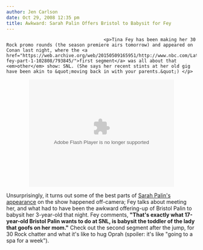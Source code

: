 ```yaml
---
author: Jen Carlson
date: Oct 29, 2008 12:35 pm
title: Awkward: Sarah Palin Offers Bristol to Babysit for Fey
---
```


	
										<p>Tina Fey has been making her 30 Rock promo rounds (the season premiere airs tomorrow) and appeared on Conan last night, where the <a href="https://web.archive.org/web/20150509165951/http://www.nbc.com/Late_Night_with_Conan_O%27Brien/video/clips/tina-fey-part-1-102808/793845/">first segment</a> was all about that <em>other</em> show: SNL. (She says her recent stints at her old gig have been akin to &quot;moving back in with your parents.&quot;) </p>

<center><object type="application/x-shockwave-flash" data="https://web.archive.org/web/20150509165951im_/http://widgets.nbc.com/o/4727a250e66f9723/4908936a0182a615/4908618c6bcc9aee/577a2d47/-cpid/3f43c7f8acf7384/clipID/793845/video_title/Late+Night+with+Conan+OBrien+-+Tina+Fey%2c+Part+1+%2810%2f28%2f08%29/video_imgurl/http%3a%2f%2fvideo.nbc.com%2fplayer%2fmezzanine%2fimage.php%3fw%3d350%26h%3d196%26path%3dnbc2%2f4872e62c032c0421014277734fe1eb41_mezzn.jpg%26hash%3d8bd37d9af4d1031f3f85c38c932a8d6e/video_url/http%3a%2f%2fwww.nbc.com%2fLate_Night_with_Conan_O%5c%27Brien%2fvideo%2fclips%2ftina-fey-part-1-102808%2f793845%2f/video_description/Conan+interviews+Tina+Fey+from+NBC%27s+30+Rock.?storeInPid=true" id="W4727a250e66f97234908936a0182a615" width="384" height="283"><param name="movie" value="http://widgets.nbc.com/o/4727a250e66f9723/4908936a0182a615/4908618c6bcc9aee/577a2d47/-cpid/3f43c7f8acf7384/clipID/793845/video_title/Late+Night+with+Conan+OBrien+-+Tina+Fey%2c+Part+1+%2810%2f28%2f08%29/video_imgurl/http%3a%2f%2fvideo.nbc.com%2fplayer%2fmezzanine%2fimage.php%3fw%3d350%26h%3d196%26path%3dnbc2%2f4872e62c032c0421014277734fe1eb41_mezzn.jpg%26hash%3d8bd37d9af4d1031f3f85c38c932a8d6e/video_url/http%3a%2f%2fwww.nbc.com%2fLate_Night_with_Conan_O%5c%27Brien%2fvideo%2fclips%2ftina-fey-part-1-102808%2f793845%2f/video_description/Conan+interviews+Tina+Fey+from+NBC%27s+30+Rock.?storeInPid=true"><param name="wmode" value="transparent"><param name="allowNetworking" value="all"><param name="allowScriptAccess" value="always"></object></center>

<p>Unsurprisingly, it turns out some of the best parts of <a href="https://web.archive.org/web/20150509165951/http://gothamist.com/2008/10/19/pregnant_poehler_poaches_palins_par.php">Sarah Palin&apos;s appearance</a> on the show happened off-camera; Fey talks about meeting her, and what had to have been the awkward offering-up of Bristol Palin to babysit her 3-year-old that night. Fey comments, <strong>&quot;That&apos;s exactly what 17-year-old Bristol Palin wants to do at SNL, is babysit the toddler of the lady that goofs on her mom.&quot;</strong> Check out the second segment after the jump, for 30 Rock chatter and what it&apos;s like to hug Oprah (spoiler: it&apos;s like &quot;going to a spa for a week&quot;).</p>					
										
									
				